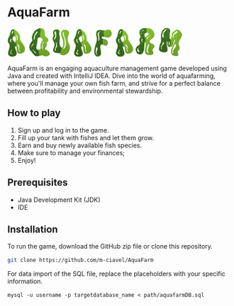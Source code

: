 # AquaFarm

![AquaFarm Logo](res/background/logo.png)


AquaFarm is an engaging aquaculture management game developed using Java and created with IntelliJ IDEA. Dive into the world of aquafarming, where you'll manage your own fish farm, and strive for a perfect balance between profitability and environmental stewardship.

## How to play
1. Sign up and log in to the game. 
2. Fill up your tank with fishes and let them grow.
3. Earn and buy newly available fish species.
4. Make sure to manage your finances;
5. Enjoy!

## Prerequisites
- Java Development Kit (JDK)
- IDE

## Installation
To run the game, download the GitHub zip file or clone this repository.
```bash
git clone https://github.com/m-ciavel/AquaFarm
```

For data import of the SQL file, replace the placeholders with your specific information.
```console
mysql -u username -p targetdatabase_name < path/aquafarmDB.sql
```

